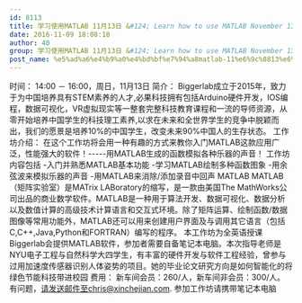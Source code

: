 ```yaml
---
id: 8113
title: 学习使用MATLAB 11月13日 &#124; Learn how to use MATLAB November 13
date: 2016-11-09 18:08:18
author: 40
group: 学习使用MATLAB 11月13日 &#124; Learn how to use MATLAB November 13
post_name: %e5%ad%a6%e4%b9%a0%e4%bd%bf%e7%94%a8matlab-11%e6%9c%8813%e6%97%a5-learn-how-to-use-matlab-november-13
---
```


时间： 14:00 － 16:00，周日，11月13日
简介： Biggerlab成立于2015年，致力于为中国培养具有STEM素养的人才,必果科技拥有包括Arduino硬件开发，IOS编程，数据可视化，VR虚拟现实等一整套完整科技教育课程和一流的导师资源，从零开始培养中国学生的科技理工素养,以求在未来和全世界学生的竞争中脱颖而出，我们的愿景是培养10%的中国学生，改变未来90%中国人的生存状态。
工作坊介绍： 在这个工作坊将会用一种有趣的方式来教你入门MATLAB这款应用广泛，性能强大的软件！-----用MATLAB生成的函数模拟各种乐器的声音！
工作坊内容包括
-入门并熟悉MATLAB基本功能
-学习MATLAB绘制多种函数图象
-用余弦波来模拟乐器的声音
-用MATLAB来消除/添加录音中回声
MATLAB
MATLAB（矩阵实验室）是MATrix LABoratory的缩写，是一款由美国The MathWorks公司出品的商业数学软件。MATLAB是一种用于算法开发、数据可视化、数据分析以及数值计算的高级技术计算语言和交互式环境。除了矩阵运算、绘制函数/数据图像等常用功能外，MATLAB还可以用来创建用户界面及与调用其它语言（包括C,C++,Java,Python和FORTRAN）编写的程序。
本工作坊为全英语授课
Biggerlab会提供MATLAB软件，参加者需要自备笔记本电脑。本次指导老师是NYU电子工程与自然科学大四学生，有丰富的硬件开发与软件工程经验，曾参与过用加速度传感器识别人体姿势的项目。她的毕业论文研究方向是如何智能化的将绿色节能科技带进校园
费用： 新车间会员：260/人，新车间非会员：300/人。有问题，请发送邮件至chris@xinchejian.com.
参加工作坊请携带笔记本电脑